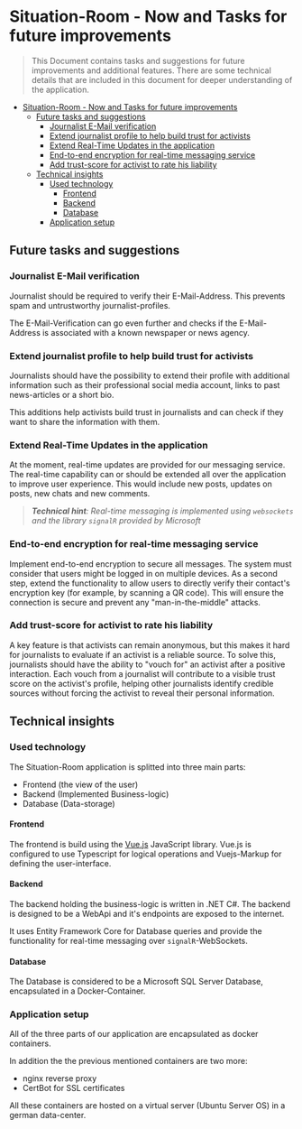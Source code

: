 # Situation-Room - Now and Tasks for future improvements

> This Document contains tasks and suggestions for future improvements and additional features. There are some technical details that are included in this document for deeper understanding of the application.

- [Situation-Room - Now and Tasks for future improvements](#situation-room---now-and-tasks-for-future-improvements)
  - [Future tasks and suggestions](#future-tasks-and-suggestions)
    - [Journalist E-Mail verification](#journalist-e-mail-verification)
    - [Extend journalist profile to help build trust for activists](#extend-journalist-profile-to-help-build-trust-for-activists)
    - [Extend Real-Time Updates in the application](#extend-real-time-updates-in-the-application)
    - [End-to-end encryption for real-time messaging service](#end-to-end-encryption-for-real-time-messaging-service)
    - [Add trust-score for activist to rate his liability](#add-trust-score-for-activist-to-rate-his-liability)
  - [Technical insights](#technical-insights)
    - [Used technology](#used-technology)
      - [Frontend](#frontend)
      - [Backend](#backend)
      - [Database](#database)
    - [Application setup](#application-setup)

## Future tasks and suggestions

### Journalist E-Mail verification

Journalist should be required to verify their E-Mail-Address. This prevents spam and untrustworthy journalist-profiles.

The E-Mail-Verification can go even further and checks if the E-Mail-Address is associated with a known newspaper or news agency.

### Extend journalist profile to help build trust for activists

Journalists should have the possibility to extend their profile with additional information such as their professional social media account, links to past news-articles or a short bio.

This additions help activists build trust in journalists and can check if they want to share the information with them.

### Extend Real-Time Updates in the application

At the moment, real-time updates are provided for our messaging service. The real-time capability can or should be extended all over the application to improve user experience. This would include new posts, updates on posts, new chats and new comments.

> _**Technical hint**: Real-time messaging is implemented using `websockets` and the library `signalR` provided by Microsoft_

### End-to-end encryption for real-time messaging service

Implement end-to-end encryption to secure all messages. The system must consider that users might be logged in on multiple devices. As a second step, extend the functionality to allow users to directly verify their contact's encryption key (for example, by scanning a QR code). This will ensure the connection is secure and prevent any "man-in-the-middle" attacks.

### Add trust-score for activist to rate his liability

A key feature is that activists can remain anonymous, but this makes it hard for journalists to evaluate if an activist is a reliable source. To solve this, journalists should have the ability to "vouch for" an activist after a positive interaction. Each vouch from a journalist will contribute to a visible trust score on the activist's profile, helping other journalists identify credible sources without forcing the activist to reveal their personal information.

## Technical insights

### Used technology

The Situation-Room application is splitted into three main parts:

- Frontend (the view of the user)
- Backend (Implemented Business-logic)
- Database (Data-storage)

#### Frontend

The frontend is build using the [Vue.js](https://vuejs.org) JavaScript library. Vue.js is configured to use Typescript for logical operations and Vuejs-Markup for defining the user-interface.

#### Backend

The backend holding the business-logic is written in .NET C#. The backend is designed to be a WebApi and it's endpoints are exposed to the internet.

It uses Entity Framework Core for Database queries and provide the functionality for real-time messaging over `signalR`-WebSockets.

#### Database

The Database is considered to be a Microsoft SQL Server Database, encapsulated in a Docker-Container.

### Application setup

All of the three parts of our application are encapsulated as docker containers.

In addition the the previous mentioned containers are two more:

- nginx reverse proxy
- CertBot for SSL certificates

All these containers are hosted on a virtual server (Ubuntu Server OS) in a german data-center.
